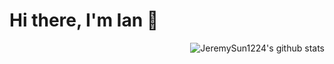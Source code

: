 # Hi there, I'm Ian 👋

<a href="http://google.com">
 <img align="right" src="https://github-readme-stats.vercel.app/api?username=JeremySun1224&show_icons=true&title_color=ff8f1c&icon_color=250E62&text_color=193549&bg_color=f2fcff" alt="JeremySun1224's github stats" />
</a>



## 



<!--
**yiyangiliu/yiyangiliu** is a ✨ _special_ ✨ repository because its `README.md` (this file) appears on your GitHub profile.

 - 📌 **Self-motivated** Learner.
 - 👔 Current Research Intern at **FounderIT**
   - Machine Reading Comprehension, Python & JAVA
 - 🎓**NUIST & CSUST**

Here are some ideas to get you started:

- 🔭 I’m currently working on ...
- 🌱 I’m currently learning ...
- 👯 I’m looking to collaborate on ...
- 🤔 I’m looking for help with ...
- 💬 Ask me about ...
- 📫 How to reach me: ...
- 😄 Pronouns: ...
- ⚡ Fun fact: ...
-->
